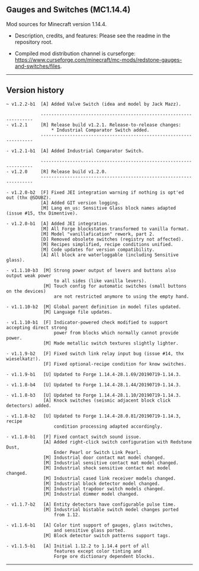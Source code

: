 
## Gauges and Switches (MC1.14.4)

Mod sources for Minecraft version 1.14.4.

- Description, credits, and features: Please see the readme in the repository root.

- Compiled mod distribution channel is curseforge: https://www.curseforge.com/minecraft/mc-mods/redstone-gauges-and-switches/files.

----
## Version history

    ~ v1.2.2-b1  [A] Added Valve Switch (idea and model by Jack Mazz).

                 -------------------------------------------------------------------
    - v1.2.1     [R] Release build v1.2.1. Release-to-release changes:
                     * Industrial Comparator Switch added.
                 -------------------------------------------------------------------

    - v1.2.1-b1  [A] Added Industrial Comparator Switch.

                 -------------------------------------------------------------------
    - v1.2.0     [R] Release build v1.2.0.
                 -------------------------------------------------------------------

    - v1.2.0-b2  [F] Fixed JEI integration warning if nothing is opt'ed out (thx @SDUBZ).
                 [A] Added GIT version logging.
                 [M] Lang en_us: Sensitive Glass block names adapted (issue #15, thx Dimentive).

    - v1.2.0-b1  [A] Added JEI integration.
                 [M] All Forge blockstates transformed to vanilla format.
                 [M] Model "vanillafication" rework, part 2.
                 [D] Removed obsolete switches (registry not affected).
                 [M] Recipes simplified, recipe conditions unified.
                 [M] Code updates for version compatibility.
                 [A] All block are waterloggable (including Sensitive glass).

    - v1.1.10-b3  [M] Strong power output of levers and buttons also output weak power
                      to all sides (like vanilla levers).
                  [M] Touch config for automatic switches (small buttons on the devices)
                      are not restricted anymore to using the empty hand.

    - v1.1.10-b2  [M] Global parent definition in model files updated.
                  [M] Language file updates.

    - v1.1.10-b1  [F] Indicator-powered check modified to support accepting direct strong
                      power from blocks which normally cannot provide power.
                  [M] Made metallic switch textures slightly lighter.

    - v1.1.9-b2   [F] Fixed switch link relay input bug (issue #14, thx wieselkatz!).
                  [F] Fixed optional-recipe condition for know switches.

    - v1.1.9-b1   [U] Updated to Forge 1.14.4-28.1.69/20190719-1.14.3.

    - v1.1.8-b4   [U] Updated to Forge 1.14.4-28.1.44/20190719-1.14.3.

    - v1.1.8-b3   [U] Updated to Forge 1.14.4-28.1.10/20190719-1.14.3.
                  [A] Knock switches (seismic adjacent block click detectors) added.

    - v1.1.8-b2   [U] Updated to Forge 1.14.4-28.0.81/20190719-1.14.3, recipe
                      condition processing adapted accordingly.

    - v1.1.8-b1   [F] Fixed contact switch sound issue.
                  [A] Added right-click switch configuration with Redstone Dust,
                      Ender Pearl or Switch Link Pearl.
                  [M] Industrial door contact mat model changed.
                  [M] Industrial sensitive contact mat model changed.
                  [M] Industrial shock sensitive contact mat model changed.
                  [M] Industrial cased link receiver models changed.
                  [M] Industrial block detector model changed.
                  [M] Industrial trapdoor switch models changed.
                  [M] Industrial dimmer model changed.

    - v1.1.7-b2   [A] Entity detectors have configurable pulse time.
                  [M] Industrial bistable switch model changes ported
                      from 1.12.

    - v1.1.6-b1   [A] Color tint support of gauges, glass switches,
                      and sensitive glass ported.
                  [M] Block detector switch patterns support tags.

    - v1.1.5-b1   [A] Initial 1.12.2 to 1.14.4 port of all
                      features except color tinting and
                      Forge ore dictionary dependent blocks.

----
